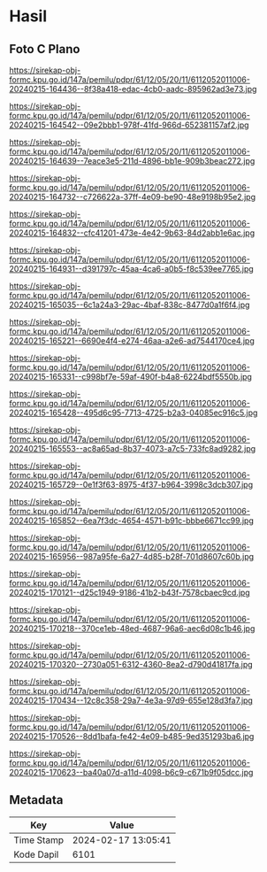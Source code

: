 # Hasil

## Foto C Plano

https://sirekap-obj-formc.kpu.go.id/147a/pemilu/pdpr/61/12/05/20/11/6112052011006-20240215-164436--8f38a418-edac-4cb0-aadc-895962ad3e73.jpg

https://sirekap-obj-formc.kpu.go.id/147a/pemilu/pdpr/61/12/05/20/11/6112052011006-20240215-164542--09e2bbb1-978f-41fd-966d-652381157af2.jpg

https://sirekap-obj-formc.kpu.go.id/147a/pemilu/pdpr/61/12/05/20/11/6112052011006-20240215-164639--7eace3e5-211d-4896-bb1e-909b3beac272.jpg

https://sirekap-obj-formc.kpu.go.id/147a/pemilu/pdpr/61/12/05/20/11/6112052011006-20240215-164732--c726622a-37ff-4e09-be90-48e9198b95e2.jpg

https://sirekap-obj-formc.kpu.go.id/147a/pemilu/pdpr/61/12/05/20/11/6112052011006-20240215-164832--cfc41201-473e-4e42-9b63-84d2abb1e6ac.jpg

https://sirekap-obj-formc.kpu.go.id/147a/pemilu/pdpr/61/12/05/20/11/6112052011006-20240215-164931--d391797c-45aa-4ca6-a0b5-f8c539ee7765.jpg

https://sirekap-obj-formc.kpu.go.id/147a/pemilu/pdpr/61/12/05/20/11/6112052011006-20240215-165035--6c1a24a3-29ac-4baf-838c-8477d0a1f6f4.jpg

https://sirekap-obj-formc.kpu.go.id/147a/pemilu/pdpr/61/12/05/20/11/6112052011006-20240215-165221--6690e4f4-e274-46aa-a2e6-ad7544170ce4.jpg

https://sirekap-obj-formc.kpu.go.id/147a/pemilu/pdpr/61/12/05/20/11/6112052011006-20240215-165331--c998bf7e-59af-490f-b4a8-6224bdf5550b.jpg

https://sirekap-obj-formc.kpu.go.id/147a/pemilu/pdpr/61/12/05/20/11/6112052011006-20240215-165428--495d6c95-7713-4725-b2a3-04085ec916c5.jpg

https://sirekap-obj-formc.kpu.go.id/147a/pemilu/pdpr/61/12/05/20/11/6112052011006-20240215-165553--ac8a65ad-8b37-4073-a7c5-733fc8ad9282.jpg

https://sirekap-obj-formc.kpu.go.id/147a/pemilu/pdpr/61/12/05/20/11/6112052011006-20240215-165729--0e1f3f63-8975-4f37-b964-3998c3dcb307.jpg

https://sirekap-obj-formc.kpu.go.id/147a/pemilu/pdpr/61/12/05/20/11/6112052011006-20240215-165852--6ea7f3dc-4654-4571-b91c-bbbe6671cc99.jpg

https://sirekap-obj-formc.kpu.go.id/147a/pemilu/pdpr/61/12/05/20/11/6112052011006-20240215-165956--987a95fe-6a27-4d85-b28f-701d8607c60b.jpg

https://sirekap-obj-formc.kpu.go.id/147a/pemilu/pdpr/61/12/05/20/11/6112052011006-20240215-170121--d25c1949-9186-41b2-b43f-7578cbaec9cd.jpg

https://sirekap-obj-formc.kpu.go.id/147a/pemilu/pdpr/61/12/05/20/11/6112052011006-20240215-170218--370ce1eb-48ed-4687-96a6-aec6d08c1b46.jpg

https://sirekap-obj-formc.kpu.go.id/147a/pemilu/pdpr/61/12/05/20/11/6112052011006-20240215-170320--2730a051-6312-4360-8ea2-d790d41817fa.jpg

https://sirekap-obj-formc.kpu.go.id/147a/pemilu/pdpr/61/12/05/20/11/6112052011006-20240215-170434--12c8c358-29a7-4e3a-97d9-655e128d3fa7.jpg

https://sirekap-obj-formc.kpu.go.id/147a/pemilu/pdpr/61/12/05/20/11/6112052011006-20240215-170526--8dd1bafa-fe42-4e09-b485-9ed351293ba6.jpg

https://sirekap-obj-formc.kpu.go.id/147a/pemilu/pdpr/61/12/05/20/11/6112052011006-20240215-170623--ba40a07d-a11d-4098-b6c9-c671b9f05dcc.jpg


## Metadata

| Key        | Value               |
| ---------- | ------------------- |
| Time Stamp | 2024-02-17 13:05:41 |
| Kode Dapil | 6101                |



